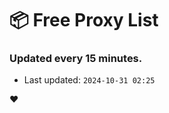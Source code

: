 # :package: Free Proxy List
### Updated every 15 minutes.

- Last updated: `2024-10-31 02:25`

:heart:

